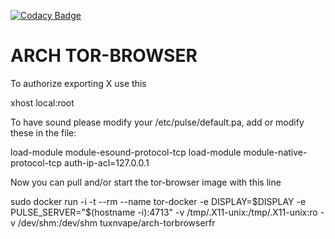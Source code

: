 [![Codacy Badge](https://api.codacy.com/project/badge/Grade/0ab5c8ba710a4a48ab70ae9c0e8bd026)](https://app.codacy.com/gh/Elrondo46/arch-torbrowserfr?utm_source=github.com&utm_medium=referral&utm_content=Elrondo46/arch-torbrowserfr&utm_campaign=Badge_Grade_Settings)

# ARCH TOR-BROWSER

To authorize exporting X use this

xhost local:root

To have sound please modify your /etc/pulse/default.pa, add or modify these in the file:

load-module module-esound-protocol-tcp load-module module-native-protocol-tcp auth-ip-acl=127.0.0.1

Now you can pull and/or start the tor-browser image with this line

sudo docker run -i -t --rm --name tor-docker
-e DISPLAY=$DISPLAY -e PULSE_SERVER="$(hostname -i):4713"
-v /tmp/.X11-unix:/tmp/.X11-unix:ro
-v /dev/shm:/dev/shm tuxnvape/arch-torbrowserfr
